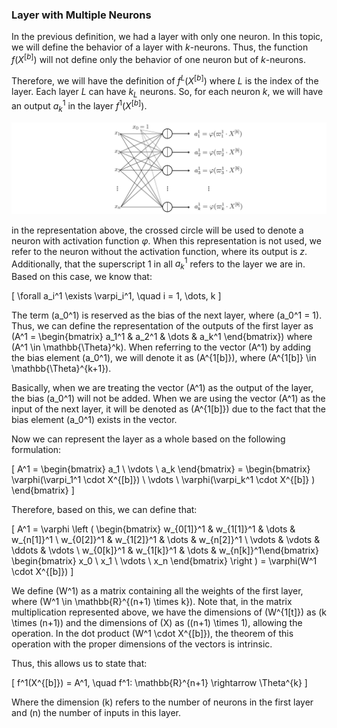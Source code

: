 ### Layer with Multiple Neurons

In the previous definition, we had a layer with only one neuron. In this topic, we will define the behavior of a layer with $k$-neurons. Thus, the function $f(X^{[b]})$ will not define only the behavior of one neuron but of $k$-neurons.

Therefore, we will have the definition of $f^L(X^{[b]})$ where $L$ is the index of the layer. Each layer $L$ can have $k_L$ neurons. So, for each neuron $k$, we will have an output $a_{k}^1$ in the layer $f^1(X^{[b]})$.

<img src="/img/layer_with_multiple_neurons.svg" alt="Layer with multiple neurons"/>

in the representation above, the crossed circle will be used to denote a neuron with activation function $\varphi$. When this representation is not used, we refer to the neuron without the activation function, where its output is $z$. Additionally, that the superscript $1$ in all $a_k^1$ refers to the layer we are in. Based on this case, we know that:

\[
\forall a_i^1 \exists \varpi_i^1, \quad i = 1, \dots, k
\]

The term \(a_0^1\) is reserved as the bias of the next layer, where \(a_0^1 = 1\). Thus, we can define the representation of the outputs of the first layer as \(A^1 = \begin{bmatrix} a_1^1 & a_2^1 & \dots & a_k^1 \end{bmatrix}\) where \(A^1 \in \mathbb{\Theta}^k\). When referring to the vector \(A^1\) by adding the bias element \(a_0^1\), we will denote it as \(A^{1[b]}\), where \(A^{1[b]} \in \mathbb{\Theta}^{k+1}\).

Basically, when we are treating the vector \(A^1\) as the output of the layer, the bias \(a_0^1\) will not be added. When we are using the vector \(A^1\) as the input of the next layer, it will be denoted as \(A^{1[b]}\) due to the fact that the bias element \(a_0^1\) exists in the vector.

Now we can represent the layer as a whole based on the following formulation:

\[
A^1 = \begin{bmatrix} a_1 \\ \vdots \\ a_k \end{bmatrix} = \begin{bmatrix} \varphi(\varpi_1^1 \cdot X^{[b]}) \\ \vdots \\ \varphi(\varpi_k^1 \cdot X^{[b]} ) \end{bmatrix}
\]

Therefore, based on this, we can define that:

\[
A^1 =  \varphi \left ( \begin{bmatrix} w_{0[1]}^1 & w_{1[1]}^1 & \dots & w_{n[1]}^1 \\ w_{0[2]}^1 & w_{1[2]}^1 & \dots & w_{n[2]}^1 \\ \vdots & \vdots & \ddots & \vdots \\ w_{0[k]}^1 & w_{1[k]}^1 & \dots & w_{n[k]}^1\end{bmatrix} \begin{bmatrix} x_0 \\ x_1 \\ \vdots \\ x_n \end{bmatrix} \right ) = \varphi(W^1 \cdot X^{[b]})
\]

We define \(W^1\) as a matrix containing all the weights of the first layer, where \(W^1 \in \mathbb{R}^{(n+1) \times k}\). Note that, in the matrix multiplication represented above, we have the dimensions of \(W^{1[t]}\) as \(k \times (n+1)\) and the dimensions of \(X\) as \((n+1) \times 1\), allowing the operation. In the dot product \(W^1 \cdot X^{[b]}\), the theorem of this operation with the proper dimensions of the vectors is intrinsic.

Thus, this allows us to state that:

\[
f^1(X^{[b]}) = A^1, \quad f^1: \mathbb{R}^{n+1} \rightarrow \Theta^{k}
\]

Where the dimension \(k\) refers to the number of neurons in the first layer and \(n\) the number of inputs in this layer.
